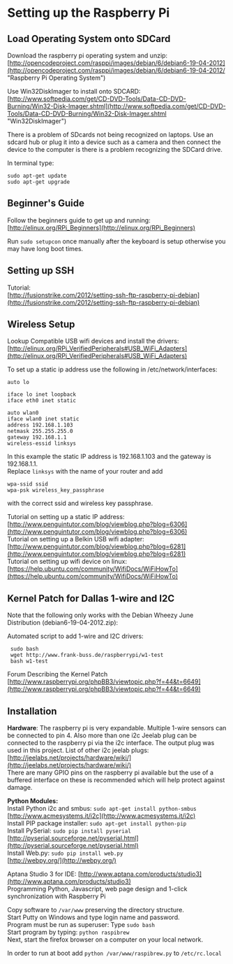 # Setting up the Raspberry Pi

## Load Operating System onto SDCard

Download the raspberry pi operating system and unzip:
[http://opencodeproject.com/rasppi/images/debian/6/debian6-19-04-2012](http://opencodeproject.com/rasppi/images/debian/6/debian6-19-04-2012/ "Raspberry Pi Operating System")      

Use Win32DiskImager to install onto SDCARD:  
[http://www.softpedia.com/get/CD-DVD-Tools/Data-CD-DVD-Burning/Win32-Disk-Imager.shtml](http://www.softpedia.com/get/CD-DVD-Tools/Data-CD-DVD-Burning/Win32-Disk-Imager.shtml "Win32DiskImager")

There is a problem of SDcards not being recognized on laptops.  Use an sdcard hub or plug it into a device such as a camera and then connect the device to the computer is there is a problem recognizing the SDCard drive.

In terminal type:	  
	
	sudo apt-get update		
	sudo apt-get upgrade

## Beginner's Guide 

Follow the beginners guide to get up and running:  
[http://elinux.org/RPi_Beginners](http://elinux.org/RPi_Beginners)

Run `sudo setupcon` once manually after the keyboard is setup otherwise you may have long boot times.

## Setting up SSH
Tutorial:  
[http://fusionstrike.com/2012/setting-ssh-ftp-raspberry-pi-debian](http://fusionstrike.com/2012/setting-ssh-ftp-raspberry-pi-debian)

## Wireless Setup

Lookup Compatible USB wifi devices and install the drivers:  
[http://elinux.org/RPi_VerifiedPeripherals#USB_WiFi_Adapters](http://elinux.org/RPi_VerifiedPeripherals#USB_WiFi_Adapters)

To set up a static ip address use the following in /etc/network/interfaces:
	
	auto lo

	iface lo inet loopback
	iface eth0 inet static

	auto wlan0
	iface wlan0 inet static
	address 192.168.1.103
	netmask 255.255.255.0
	gateway 192.168.1.1
	wireless-essid linksys

In this example the static IP address is 192.168.1.103 and the gateway is 192.168.1.1.  
Replace `linksys` with the name of your router and add

	wpa-ssid ssid
	wpa-psk wireless_key_passphrase 

with the correct ssid and wireless key passphrase.

Tutorial on setting up a static IP address:          
[http://www.penguintutor.com/blog/viewblog.php?blog=6306](http://www.penguintutor.com/blog/viewblog.php?blog=6306)          
Tutorial on setting up a Belkin USB wifi adapter:  
[http://www.penguintutor.com/blog/viewblog.php?blog=6281](http://www.penguintutor.com/blog/viewblog.php?blog=6281)  
Tutorial on setting up wifi device on linux:  
[https://help.ubuntu.com/community/WifiDocs/WiFiHowTo](https://help.ubuntu.com/community/WifiDocs/WiFiHowTo)

## Kernel Patch for Dallas 1-wire and I2C

Note that the following only works with the Debian Wheezy June Distribution (debian6-19-04-2012.zip):    

Automated script to add 1-wire and I2C drivers:  

     sudo bash
     wget http://www.frank-buss.de/raspberrypi/w1-test
     bash w1-test

Forum Describing the Kernel Patch  
[http://www.raspberrypi.org/phpBB3/viewtopic.php?f=44&t=6649](http://www.raspberrypi.org/phpBB3/viewtopic.php?f=44&t=6649) 


## Installation 

**Hardware**:
The raspberry pi is very expandable. 
Multiple 1-wire sensors can be connected to pin 4. 
Also more than one i2c Jeelab plug can be connected to the raspberry pi via the i2c interface.  The output plug was used in this project.  List of other i2c jeelab plugs:  
[http://jeelabs.net/projects/hardware/wiki/](http://jeelabs.net/projects/hardware/wiki/)  
There are many GPIO pins on the raspberry pi available but the use of a buffered interface on these is recommended which will help protect against damage.

**Python Modules:**  
Install Python i2c and smbus:  `sudo apt-get install python-smbus`  
[http://www.acmesystems.it/i2c](http://www.acmesystems.it/i2c)    
Install PIP package installer: `sudo apt-get install python-pip`    
Install PySerial:  `sudo pip install pyserial`   
[http://pyserial.sourceforge.net/pyserial.html](http://pyserial.sourceforge.net/pyserial.html)   
Install Web.py: `sudo pip install web.py`	       
[http://webpy.org/](http://webpy.org/)

Aptana Studio 3 for IDE:
[http://www.aptana.com/products/studio3](http://www.aptana.com/products/studio3)  
Programming Python, Javascript, web page design and 1-click synchronization with Raspberry Pi

Copy software to `/var/www` preserving the directory structure.     
Start Putty on Windows and type login name and password.      
Program must be run as superuser:  Type `sudo bash`      
Start program by typing: `python raspibrew`     
Next, start the firefox browser on a computer on your local network.       

In order to run at boot add `python /var/www/raspibrew.py` to `/etc/rc.local`
